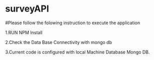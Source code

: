# surveyAPI
#Please follow the folowing instruction to execute the application


1.RUN NPM Install

2.Check the Data Base Connectivity with mongo db 

3.Current code is configured with local Machine Database Mongo DB. 

